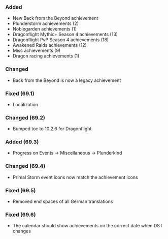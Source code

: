 <p><h3>Added</h3></p>
<ul>
<li>New Back from the Beyond achievement</li>
<li>Plunderstorm achievements (2)</li>
<li>Noblegarden achievements (1)</li>
<li>Dragonflight Mythic+ Season 4 achievements (13)</li>
<li>Dragonflight PvP Season 4 achievements (18)</li>
<li>Awakened Raids achievements (12)</li>
<li>Misc achievements (9)</li>
<li>Dragon racing achievements (1)</li>
</ul>
<p><h3>Changed</h3></p>
<ul>
<li>Back from the Beyond is now a legacy achievement</li>
</ul>
<p><h3>Fixed (69.1)</h3></p>
<ul>
<li>Localization</li>
</ul>
<p><h3>Changed (69.2)</h3></p>
<ul>
<li>Bumped toc to 10.2.6 for Dragonflight</li>
</ul>
<p><h3>Added (69.3)</h3></p>
<ul>
<li>Progress on Events -&gt; Miscellaneous -&gt; Plunderkind</li>
</ul>
<p><h3>Changed (69.4)</h3></p>
<ul>
<li>Primal Storm event icons now match the achievement icons</li>
</ul>
<p><h3>Fixed (69.5)</h3></p>
<ul>
<li>Removed end spaces of all German translations</li>
</ul>
<p><h3>Fixed (69.6)</h3></p>
<ul>
<li>The calendar should show achievements on the correct date when DST changes</li>
</ul>